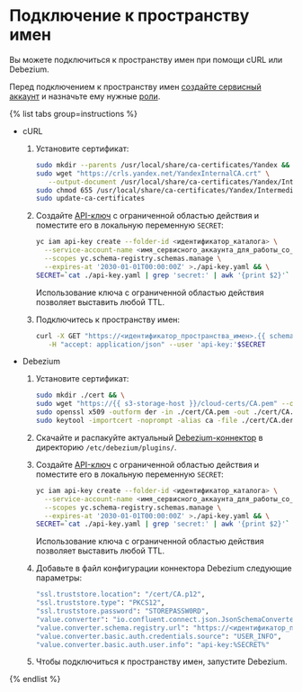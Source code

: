 # Подключение к пространству имен


Вы можете подключиться к пространству имен при помощи cURL или Debezium.


Перед подключением к пространству имен [создайте сервисный аккаунт](../../iam/operations/sa/create.md#create-sa) и назначьте ему нужные [роли](../security/schema-registry-roles.md).


{% list tabs group=instructions %}

- cURL

  1. Установите сертификат:

      ```bash
      sudo mkdir --parents /usr/local/share/ca-certificates/Yandex && \
      sudo wget "https://crls.yandex.net/YandexInternalCA.crt" \
         --output-document /usr/local/share/ca-certificates/Yandex/IntermediateCA.crt && \
      sudo chmod 655 /usr/local/share/ca-certificates/Yandex/IntermediateCA.crt && \
      sudo update-ca-certificates
      ```

  
  1. Создайте [API-ключ](../../iam/concepts/authorization/api-key.md) с ограниченной областью действия и поместите его в локальную переменную `SECRET`:

      ```bash
      yc iam api-key create --folder-id <идентификатор_каталога> \
        --service-account-name <имя_сервисного_аккаунта_для_работы_со_Schema_Registry> \
        --scopes yc.schema-registry.schemas.manage \
        --expires-at '2030-01-01T00:00:00Z' >./api-key.yaml && \
      SECRET=`cat ./api-key.yaml | grep 'secret:' | awk '{print $2}'`
      ```

      Использование ключа с ограниченной областью действия позволяет выставить любой TTL.

  1. Подключитесь к пространству имен:

      ```bash
      curl -X GET "https://<идентификатор_пространства_имен>.{{ schema-registry-endpoint }}/subjects" \
         -H "accept: application/json" --user 'api-key:'$SECRET
      ```
  

- Debezium

  1. Установите сертификат:

      ```bash
      sudo mkdir ./cert && \
      sudo wget "https://{{ s3-storage-host }}/cloud-certs/CA.pem" --output-document ./cert/CA.pem && \
      sudo openssl x509 -outform der -in ./cert/CA.pem -out ./cert/CA.der && \
      sudo keytool -importcert -noprompt -alias ca -file ./cert/CA.der -keystore ./cert/CA.p12 -storepass STOREPASSW0RD
      ```
  
  1. Скачайте и распакуйте актуальный [Debezium-коннектор](https://debezium.io/releases/) в директорию `/etc/debezium/plugins/`.

  
  1. Создайте [API-ключ](../../iam/concepts/authorization/api-key.md) с ограниченной областью действия и поместите его в локальную переменную `SECRET`:

      ```bash
      yc iam api-key create --folder-id <идентификатор_каталога> \
        --service-account-name <имя_сервисного_аккаунта_для_работы_со_Schema_Registry> \
        --scopes yc.schema-registry.schemas.manage \
        --expires-at '2030-01-01T00:00:00Z' >./api-key.yaml && \
      SECRET=`cat ./api-key.yaml | grep 'secret:' | awk '{print $2}'`
      ```

      Использование ключа с ограниченной областью действия позволяет выставить любой TTL.

  1. Добавьте в файл конфигурации коннектора Debezium следующие параметры:

      ```bash
      "ssl.truststore.location": "/cert/CA.p12",
      "ssl.truststore.type": "PKCS12",
      "ssl.truststore.password": "STOREPASSW0RD",
      "value.converter": "io.confluent.connect.json.JsonSchemaConverter",
      "value.converter.schema.registry.url": "https://<идентификатор_пространства_имен>.{{ schema-registry-endpoint }}",
      "value.converter.basic.auth.credentials.source": "USER_INFO",
      "value.converter.basic.auth.user.info": "api-key:%SECRET%"
      ```
  

  1. Чтобы подключиться к пространству имен, запустите Debezium.

{% endlist %}
